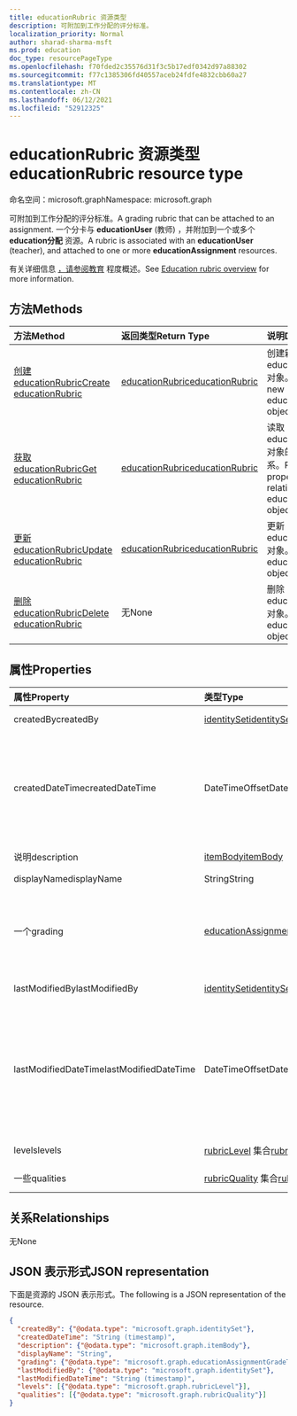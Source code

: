```yaml
---
title: educationRubric 资源类型
description: 可附加到工作分配的评分标准。
localization_priority: Normal
author: sharad-sharma-msft
ms.prod: education
doc_type: resourcePageType
ms.openlocfilehash: f70fded2c35576d31f3c5b17edf0342d97a88302
ms.sourcegitcommit: f77c1385306fd40557aceb24fdfe4832cbb60a27
ms.translationtype: MT
ms.contentlocale: zh-CN
ms.lasthandoff: 06/12/2021
ms.locfileid: "52912325"
---
```

# <a name="educationrubric-resource-type"></a><span data-ttu-id="b8dd2-103">educationRubric 资源类型</span><span class="sxs-lookup"><span data-stu-id="b8dd2-103">educationRubric resource type</span></span>

<span data-ttu-id="b8dd2-104">命名空间：microsoft.graph</span><span class="sxs-lookup"><span data-stu-id="b8dd2-104">Namespace: microsoft.graph</span></span>

<span data-ttu-id="b8dd2-105">可附加到工作分配的评分标准。</span><span class="sxs-lookup"><span data-stu-id="b8dd2-105">A grading rubric that can be attached to an assignment.</span></span> <span data-ttu-id="b8dd2-106">一个分卡与 **educationUser** (教师) ，并附加到一个或多个 **education分配** 资源。</span><span class="sxs-lookup"><span data-stu-id="b8dd2-106">A rubric is associated with an **educationUser** (teacher), and attached to one or more **educationAssignment** resources.</span></span> 

<span data-ttu-id="b8dd2-107">有关详细信息 [，请参阅教育](/graph/education-rubric-overview) 程度概述。</span><span class="sxs-lookup"><span data-stu-id="b8dd2-107">See [Education rubric overview](/graph/education-rubric-overview) for more information.</span></span>

## <a name="methods"></a><span data-ttu-id="b8dd2-108">方法</span><span class="sxs-lookup"><span data-stu-id="b8dd2-108">Methods</span></span>

| <span data-ttu-id="b8dd2-109">方法</span><span class="sxs-lookup"><span data-stu-id="b8dd2-109">Method</span></span>       | <span data-ttu-id="b8dd2-110">返回类型</span><span class="sxs-lookup"><span data-stu-id="b8dd2-110">Return Type</span></span> | <span data-ttu-id="b8dd2-111">说明</span><span class="sxs-lookup"><span data-stu-id="b8dd2-111">Description</span></span> |
|:-------------|:------------|:------------|
| [<span data-ttu-id="b8dd2-112">创建 educationRubric</span><span class="sxs-lookup"><span data-stu-id="b8dd2-112">Create educationRubric</span></span>](../api/educationuser-post-rubrics.md) | [<span data-ttu-id="b8dd2-113">educationRubric</span><span class="sxs-lookup"><span data-stu-id="b8dd2-113">educationRubric</span></span>](educationrubric.md) | <span data-ttu-id="b8dd2-114">创建新的 educationRubric 对象。</span><span class="sxs-lookup"><span data-stu-id="b8dd2-114">Create a new educationRubric object.</span></span> |
| [<span data-ttu-id="b8dd2-115">获取 educationRubric</span><span class="sxs-lookup"><span data-stu-id="b8dd2-115">Get educationRubric</span></span>](../api/educationrubric-get.md) | [<span data-ttu-id="b8dd2-116">educationRubric</span><span class="sxs-lookup"><span data-stu-id="b8dd2-116">educationRubric</span></span>](educationrubric.md) | <span data-ttu-id="b8dd2-117">读取 educationRubric 对象的属性和关系。</span><span class="sxs-lookup"><span data-stu-id="b8dd2-117">Read properties and relationships of educationRubric object.</span></span> |
| [<span data-ttu-id="b8dd2-118">更新 educationRubric</span><span class="sxs-lookup"><span data-stu-id="b8dd2-118">Update educationRubric</span></span>](../api/educationrubric-update.md) | [<span data-ttu-id="b8dd2-119">educationRubric</span><span class="sxs-lookup"><span data-stu-id="b8dd2-119">educationRubric</span></span>](educationrubric.md) | <span data-ttu-id="b8dd2-120">更新 educationRubric 对象。</span><span class="sxs-lookup"><span data-stu-id="b8dd2-120">Update educationRubric object.</span></span> |
| [<span data-ttu-id="b8dd2-121">删除 educationRubric</span><span class="sxs-lookup"><span data-stu-id="b8dd2-121">Delete educationRubric</span></span>](../api/educationrubric-delete.md) | <span data-ttu-id="b8dd2-122">无</span><span class="sxs-lookup"><span data-stu-id="b8dd2-122">None</span></span> | <span data-ttu-id="b8dd2-123">删除 educationRubric 对象。</span><span class="sxs-lookup"><span data-stu-id="b8dd2-123">Delete educationRubric object.</span></span> |

## <a name="properties"></a><span data-ttu-id="b8dd2-124">属性</span><span class="sxs-lookup"><span data-stu-id="b8dd2-124">Properties</span></span>

| <span data-ttu-id="b8dd2-125">属性</span><span class="sxs-lookup"><span data-stu-id="b8dd2-125">Property</span></span>     | <span data-ttu-id="b8dd2-126">类型</span><span class="sxs-lookup"><span data-stu-id="b8dd2-126">Type</span></span>        | <span data-ttu-id="b8dd2-127">说明</span><span class="sxs-lookup"><span data-stu-id="b8dd2-127">Description</span></span> |
|:-------------|:------------|:------------|
|<span data-ttu-id="b8dd2-128">createdBy</span><span class="sxs-lookup"><span data-stu-id="b8dd2-128">createdBy</span></span>|[<span data-ttu-id="b8dd2-129">identitySet</span><span class="sxs-lookup"><span data-stu-id="b8dd2-129">identitySet</span></span>](identityset.md)|<span data-ttu-id="b8dd2-130">创建此资源的用户。</span><span class="sxs-lookup"><span data-stu-id="b8dd2-130">The user who created this resource.</span></span>|
|<span data-ttu-id="b8dd2-131">createdDateTime</span><span class="sxs-lookup"><span data-stu-id="b8dd2-131">createdDateTime</span></span>|<span data-ttu-id="b8dd2-132">DateTimeOffset</span><span class="sxs-lookup"><span data-stu-id="b8dd2-132">DateTimeOffset</span></span>|<span data-ttu-id="b8dd2-133">时间戳类型表示采用 ISO 8601 格式的日期和时间信息，始终采用 UTC 时区。</span><span class="sxs-lookup"><span data-stu-id="b8dd2-133">The Timestamp type represents date and time information using ISO 8601 format and is always in UTC time.</span></span> <span data-ttu-id="b8dd2-134">例如，2014 年 1 月 1 日午夜 UTC 为 `2014-01-01T00:00:00Z`</span><span class="sxs-lookup"><span data-stu-id="b8dd2-134">For example, midnight UTC on Jan 1, 2014 is `2014-01-01T00:00:00Z`</span></span>|
|<span data-ttu-id="b8dd2-135">说明</span><span class="sxs-lookup"><span data-stu-id="b8dd2-135">description</span></span>|[<span data-ttu-id="b8dd2-136">itemBody</span><span class="sxs-lookup"><span data-stu-id="b8dd2-136">itemBody</span></span>](itembody.md)|<span data-ttu-id="b8dd2-137">此分卡的说明。</span><span class="sxs-lookup"><span data-stu-id="b8dd2-137">The description of this rubric.</span></span>|
|<span data-ttu-id="b8dd2-138">displayName</span><span class="sxs-lookup"><span data-stu-id="b8dd2-138">displayName</span></span>|<span data-ttu-id="b8dd2-139">String</span><span class="sxs-lookup"><span data-stu-id="b8dd2-139">String</span></span>|<span data-ttu-id="b8dd2-140">此分号的名称。</span><span class="sxs-lookup"><span data-stu-id="b8dd2-140">The name of this rubric.</span></span>|
|<span data-ttu-id="b8dd2-141">一个</span><span class="sxs-lookup"><span data-stu-id="b8dd2-141">grading</span></span>|[<span data-ttu-id="b8dd2-142">educationAssignmentGradeType</span><span class="sxs-lookup"><span data-stu-id="b8dd2-142">educationAssignmentGradeType</span></span>](educationassignmentgradetype.md)|<span data-ttu-id="b8dd2-143">此评分标准评分类型 -- 无评分标准为 [null，educationAssignmentPointsGradeType](educationassignmentpointsgradetype.md) 为评分标准。</span><span class="sxs-lookup"><span data-stu-id="b8dd2-143">The grading type of this rubric -- null for a no-points rubric, or [educationAssignmentPointsGradeType](educationassignmentpointsgradetype.md) for a points rubric.</span></span>|
|<span data-ttu-id="b8dd2-144">lastModifiedBy</span><span class="sxs-lookup"><span data-stu-id="b8dd2-144">lastModifiedBy</span></span>|[<span data-ttu-id="b8dd2-145">identitySet</span><span class="sxs-lookup"><span data-stu-id="b8dd2-145">identitySet</span></span>](identityset.md)|<span data-ttu-id="b8dd2-146">最后一个修改资源的用户。</span><span class="sxs-lookup"><span data-stu-id="b8dd2-146">The last user to modify the resource.</span></span>|
|<span data-ttu-id="b8dd2-147">lastModifiedDateTime</span><span class="sxs-lookup"><span data-stu-id="b8dd2-147">lastModifiedDateTime</span></span>|<span data-ttu-id="b8dd2-148">DateTimeOffset</span><span class="sxs-lookup"><span data-stu-id="b8dd2-148">DateTimeOffset</span></span>|<span data-ttu-id="b8dd2-149">上次修改资源的时间。</span><span class="sxs-lookup"><span data-stu-id="b8dd2-149">Moment in time when the resource was last modified.</span></span>  <span data-ttu-id="b8dd2-150">时间戳类型表示采用 ISO 8601 格式的日期和时间信息，始终采用 UTC 时区。</span><span class="sxs-lookup"><span data-stu-id="b8dd2-150">The Timestamp type represents date and time information using ISO 8601 format and is always in UTC time.</span></span> <span data-ttu-id="b8dd2-151">例如，2014 年 1 月 1 日午夜 UTC 为 `2014-01-01T00:00:00Z`</span><span class="sxs-lookup"><span data-stu-id="b8dd2-151">For example, midnight UTC on Jan 1, 2014 is `2014-01-01T00:00:00Z`</span></span>|
|<span data-ttu-id="b8dd2-152">levels</span><span class="sxs-lookup"><span data-stu-id="b8dd2-152">levels</span></span>|<span data-ttu-id="b8dd2-153">[rubricLevel](rubriclevel.md) 集合</span><span class="sxs-lookup"><span data-stu-id="b8dd2-153">[rubricLevel](rubriclevel.md) collection</span></span>|<span data-ttu-id="b8dd2-154">此标准中的级别集合。</span><span class="sxs-lookup"><span data-stu-id="b8dd2-154">The collection of levels making up this rubric.</span></span>|
|<span data-ttu-id="b8dd2-155">一些</span><span class="sxs-lookup"><span data-stu-id="b8dd2-155">qualities</span></span>|<span data-ttu-id="b8dd2-156">[rubricQuality](rubricquality.md) 集合</span><span class="sxs-lookup"><span data-stu-id="b8dd2-156">[rubricQuality](rubricquality.md) collection</span></span>|<span data-ttu-id="b8dd2-157">此分项由质量集合决定。</span><span class="sxs-lookup"><span data-stu-id="b8dd2-157">The collection of qualities making up this rubric.</span></span>|

## <a name="relationships"></a><span data-ttu-id="b8dd2-158">关系</span><span class="sxs-lookup"><span data-stu-id="b8dd2-158">Relationships</span></span>

<span data-ttu-id="b8dd2-159">无</span><span class="sxs-lookup"><span data-stu-id="b8dd2-159">None</span></span>

## <a name="json-representation"></a><span data-ttu-id="b8dd2-160">JSON 表示形式</span><span class="sxs-lookup"><span data-stu-id="b8dd2-160">JSON representation</span></span>

<span data-ttu-id="b8dd2-161">下面是资源的 JSON 表示形式。</span><span class="sxs-lookup"><span data-stu-id="b8dd2-161">The following is a JSON representation of the resource.</span></span>

<!-- {
  "blockType": "resource",
  "optionalProperties": [

  ],
  "@odata.type": "microsoft.graph.educationRubric",
  "keyProperty": "id"
}-->

```json
{
  "createdBy": {"@odata.type": "microsoft.graph.identitySet"},
  "createdDateTime": "String (timestamp)",
  "description": {"@odata.type": "microsoft.graph.itemBody"},
  "displayName": "String",
  "grading": {"@odata.type": "microsoft.graph.educationAssignmentGradeType"},
  "lastModifiedBy": {"@odata.type": "microsoft.graph.identitySet"},
  "lastModifiedDateTime": "String (timestamp)",
  "levels": [{"@odata.type": "microsoft.graph.rubricLevel"}],
  "qualities": [{"@odata.type": "microsoft.graph.rubricQuality"}]
}
```

<!-- uuid: 16cd6b66-4b1a-43a1-adaf-3a886856ed98
2019-02-04 14:57:30 UTC -->
<!-- {
  "type": "#page.annotation",
  "description": "educationRubric resource",
  "keywords": "",
  "section": "documentation",
  "tocPath": ""
}-->